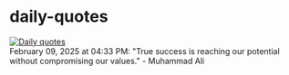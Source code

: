 # daily-quotes
[![Daily quotes](https://github.com/ceepu8/daily-quotes/actions/workflows/daily-quote.yml/badge.svg)](https://github.com/ceepu8/daily-quotes/actions/workflows/daily-quote.yml)<br/>
February 09, 2025 at 04:33 PM: "True success is reaching our potential without compromising our values." - Muhammad Ali
